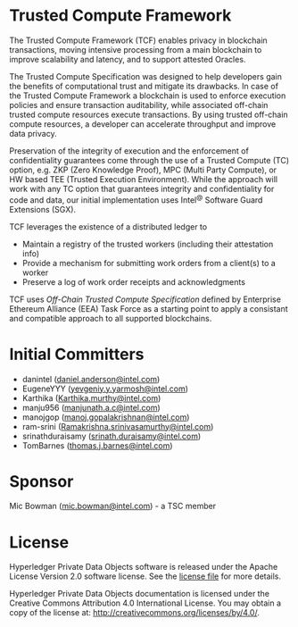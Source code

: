 <!---
Licensed under Creative Commons Attribution 4.0 International License
https://creativecommons.org/licenses/by/4.0/
--->

# Trusted Compute Framework 
The Trusted Compute Framework (TCF) enables privacy in blockchain transactions, moving intensive processing from a main blockchain to improve scalability and latency, and to support attested Oracles.

The Trusted Compute Specification was designed to help developers gain the benefits of computational trust and mitigate its drawbacks. In case of the Trusted Compute Framework a blockchain is used to enforce execution policies and ensure transaction auditability, while associated off-chain trusted compute resources execute transactions. By using trusted off-chain compute resources, a developer can accelerate throughput and improve data privacy.  

Preservation of the integrity of execution and the enforcement
of confidentiality guarantees come through the use of a Trusted Compute (TC) option, e.g. ZKP (Zero Knowledge Proof), MPC (Multi Party Compute), or HW based TEE (Trusted Execution Environment). While the approach will work with any TC option that guarantees integrity and confidentiality for code and data, our initial implementation uses Intel<sup>@</sup> Software Guard Extensions (SGX).

TCF leverages the existence of a distributed ledger to
 * Maintain a registry of the trusted workers (including their attestation info) 
 * Provide a mechanism for submitting work orders from a client(s) to a worker
 * Preserve a log of work order receipts and acknowledgments 

TCF uses _Off-Chain Trusted Compute Specification_ defined by Enterprise Ethereum Alliance (EEA) Task Force as a starting point to apply a consistant and compatible approach to all supported blockchains.    

# Initial Committers
 * danintel (daniel.anderson@intel.com)
 * EugeneYYY (yevgeniy.y.yarmosh@intel.com)
 * Karthika (Karthika.murthy@intel.com)
 * manju956 (manjunath.a.c@intel.com)
 * manojgop (manoj.gopalakrishnan@intel.com)
 * ram-srini (Ramakrishna.srinivasamurthy@intel.com)
 * srinathduraisamy (srinath.duraisamy@intel.com)
 * TomBarnes (thomas.j.barnes@intel.com)


# Sponsor
Mic Bowman (mic.bowman@intel.com) - a TSC member


# License
Hyperledger Private Data Objects software is released under the Apache License
Version 2.0 software license. See the [license file](LICENSE) for more details.

Hyperledger Private Data Objects documentation is licensed under the Creative
Commons Attribution 4.0 International License. You may obtain a copy of the
license at: http://creativecommons.org/licenses/by/4.0/.
